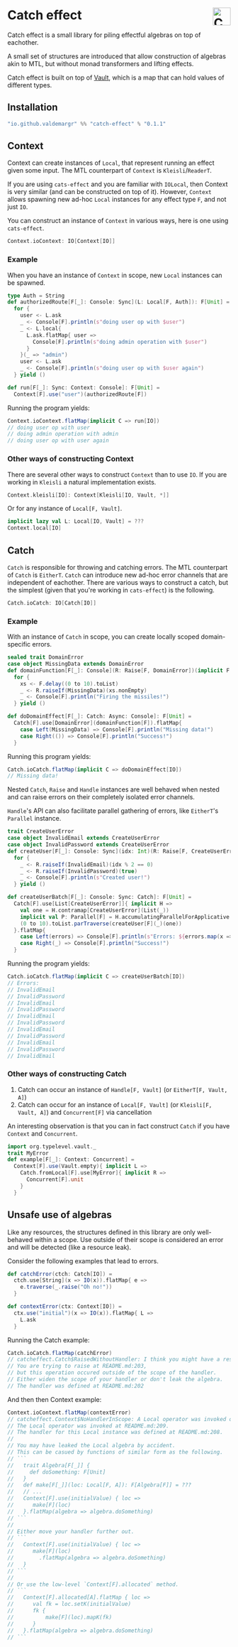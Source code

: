 # Catch effect <a href="https://typelevel.org/cats/"><img src="https://typelevel.org/cats/img/cats-badge.svg" height="40px" align="right" alt="Cats friendly" /></a>
Catch effect is a small library for piling effectful algebras on top of eachother.

A small set of structures are introduced that allow construction of algebras akin to MTL, but without monad transformers and lifting effects.

Catch effect is built on top of [Vault](https://github.com/typelevel/vault), which is a map that can hold values of different types.

## Installation
```scala
"io.github.valdemargr" %% "catch-effect" % "0.1.1"
```

## Context
Context can create instances of `Local`, that represent running an effect given some input.
The MTL counterpart of `Context` is `Kleisli`/`ReaderT`.

If you are using `cats-effect` and you are familiar with `IOLocal`, then Context is very similar (and can be constructed on top of it).
However, `Context` allows spawning new ad-hoc `Local` instances for any effect type `F`, and not just `IO`.

You can construct an instance of `Context` in various ways, here is one using `cats-effect`.
```scala
Context.ioContext: IO[Context[IO]]
```

### Example
When you have an instance of `Context` in scope, new `Local` instances can be spawned.
```scala
type Auth = String
def authorizedRoute[F[_]: Console: Sync](L: Local[F, Auth]): F[Unit] = 
  for {
    user <- L.ask
    _ <- Console[F].println(s"doing user op with $user")
    _ <- L.local{
      L.ask.flatMap{ user =>
        Console[F].println(s"doing admin operation with $user")
      }
    }(_ => "admin")
    user <- L.ask
    _ <- Console[F].println(s"doing user op with $user again")
  } yield ()

def run[F[_]: Sync: Context: Console]: F[Unit] = 
  Context[F].use("user")(authorizedRoute[F])
```
Running the program yields:
```scala
Context.ioContext.flatMap(implicit C => run[IO])
// doing user op with user
// doing admin operation with admin
// doing user op with user again
```

### Other ways of constructing Context
There are several other ways to construct `Context` than to use `IO`.
If you are working in `Kleisli` a natural implementation exists.
```scala
Context.kleisli[IO]: Context[Kleisli[IO, Vault, *]]
```
Or for any instance of `Local[F, Vault]`.
```scala
implicit lazy val L: Local[IO, Vault] = ???
Context.local[IO]
```

## Catch
`Catch` is responsible for throwing and catching errors.
The MTL counterpart of `Catch` is `EitherT`.
`Catch` can introduce new ad-hoc error channels that are independent of eachother.
There are various ways to construct a catch, but the simplest (given that you're working in `cats-effect`) is the following.
```scala
Catch.ioCatch: IO[Catch[IO]]
```

### Example
With an instance of `Catch` in scope, you can create locally scoped domain-specific errors.
```scala
sealed trait DomainError
case object MissingData extends DomainError
def domainFunction[F[_]: Console](R: Raise[F, DomainError])(implicit F: Async[F]) = 
  for {
    xs <- F.delay((0 to 10).toList)
    _ <- R.raiseIf(MissingData)(xs.nonEmpty)
    _ <- Console[F].println("Firing the missiles!")
  } yield ()

def doDomainEffect[F[_]: Catch: Async: Console]: F[Unit] = 
  Catch[F].use[DomainError](domainFunction[F]).flatMap{
    case Left(MissingData) => Console[F].println("Missing data!")
    case Right(()) => Console[F].println("Success!")
  }
```
Running this program yields:
```scala
Catch.ioCatch.flatMap(implicit C => doDomainEffect[IO])
// Missing data!
```

Nested `Catch`, `Raise` and `Handle` instances are well behaved when nested and can raise errors on their completely isolated error channels.

`Handle`'s API can also facilitate parallel gathering of errors, like `EitherT`'s `Parallel` instance.
```scala
trait CreateUserError
case object InvalidEmail extends CreateUserError
case object InvalidPassword extends CreateUserError
def createUser[F[_]: Console: Sync](idx: Int)(R: Raise[F, CreateUserError]): F[Unit] = 
  for {
    _ <- R.raiseIf(InvalidEmail)(idx % 2 == 0)
    _ <- R.raiseIf(InvalidPassword)(true)
    _ <- Console[F].println(s"Created user!")
  } yield ()

def createUserBatch[F[_]: Console: Sync: Catch]: F[Unit] =
  Catch[F].use[List[CreateUserError]]{ implicit H => 
    val one = H.contramap[CreateUserError](List(_))
    implicit val P: Parallel[F] = H.accumulatingParallelForApplicative
    (0 to 10).toList.parTraverse(createUser[F](_)(one))
  }.flatMap{
    case Left(errors) => Console[F].println(s"Errors: ${errors.map(x => "\n// " + x.toString()).mkString("")}")
    case Right(_) => Console[F].println("Success!")
  }
```
Running the program yields:
```scala
Catch.ioCatch.flatMap(implicit C => createUserBatch[IO])
// Errors: 
// InvalidEmail
// InvalidPassword
// InvalidEmail
// InvalidPassword
// InvalidEmail
// InvalidPassword
// InvalidEmail
// InvalidPassword
// InvalidEmail
// InvalidPassword
// InvalidEmail
```

### Other ways of constructing Catch
1. Catch can occur an instance of `Handle[F, Vault]` (or `EitherT[F, Vault, A]`)
2. Catch can occur for an instance of `Local[F, Vault]` (or `Kleisli[F, Vault, A]`) and `Concurrent[F]` via cancellation

An interesting observation is that you can in fact construct `Catch` if you have `Context` and `Concurrent`.
```scala
import org.typelevel.vault._
trait MyError
def example[F[_]: Context: Concurrent] =
  Context[F].use(Vault.empty){ implicit L => 
    Catch.fromLocal[F].use[MyError]{ implicit R => 
      Concurrent[F].unit
    }
  }
```

## Unsafe use of algebras
Like any resources, the structures defined in this library are only well-behaved within a scope.
Use outside of their scope is considered an error and will be detected (like a resource leak).

Consider the following examples that lead to errors.
```scala
def catchError(ctch: Catch[IO]) =
  ctch.use[String](x => IO(x)).flatMap{ e => 
    e.traverse(_.raise("Oh no!"))
  }

def contextError(ctx: Context[IO]) = 
  ctx.use("initial")(x => IO(x)).flatMap{ L => 
    L.ask
  }
```
Running the Catch example:
```scala
Catch.ioCatch.flatMap(catchError)
// catcheffect.Catch$RaisedWithoutHandler: I think you might have a resource leak.
// You are trying to raise at README.md:203,
// but this operation occured outside of the scope of the handler.
// Either widen the scope of your handler or don't leak the algebra.
// The handler was defined at README.md:202
```
And then then Context example:
```scala
Context.ioContext.flatMap(contextError)
// catcheffect.Context$NoHandlerInScope: A Local operator was invoked outside of it's handler.
// The Local operator was invoked at README.md:209.
// The handler for this Local instance was defined at README.md:208.
// 
// You may have leaked the Local algebra by accident.
// This can be casued by functions of similar form as the following.
// ```
//   trait Algebra[F[_]] {
//     def doSomething: F[Unit]
//   }
//   def make[F[_]](loc: Local[F, A]): F[Algebra[F]] = ???
//   // ...
//   Context[F].use(initialValue) { loc => 
//      make[F](loc)
//   }.flatMap(algebra => algebra.doSomething)
// ```
// 
// Either move your handler further out.
// ```
//   Context[F].use(initialValue) { loc => 
//      make[F](loc)
//        .flatMap(algebra => algebra.doSomething)
//   }
// ```
// 
// Or use the low-level `Context[F].allocated` method.
// ```
//   Context[F].allocated[A].flatMap { loc => 
//      val fk = loc.setK(initialValue)
//      fk {
//          make[F](loc).mapK(fk)
//      }
//   }.flatMap(algebra => algebra.doSomething)
// ```
```
